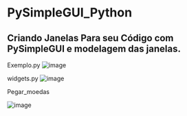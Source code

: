 # PySimpleGUI_Python


## Criando Janelas Para seu Código com PySimpleGUI e modelagem das janelas.

Exemplo.py
![image](https://user-images.githubusercontent.com/43301551/203324726-c82e20a4-ffbf-4afa-86c2-20c1d953bc3f.png)


widgets.py
![image](https://user-images.githubusercontent.com/43301551/203324930-d684e3c0-5cc0-49a5-b8ad-601f141bd98f.png)



Pegar_moedas

![image](https://user-images.githubusercontent.com/43301551/203325410-09583119-bc55-4d65-9c6d-36772332360f.png)

